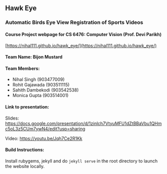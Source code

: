 ## Hawk Eye
### Automatic Birds Eye View Registration of Sports Videos

#### Course Project webpage for CS 6476: Computer Vision (Prof. Devi Parikh)

[https://nihal111.github.io/hawk_eye/](https://nihal111.github.io/hawk_eye/)

#### Team Name: Bijon Mustard
#### Team Members: 
- Nihal Singh (903477009)
- Rohit Gajawada (903511115)
- Sahith Dambekodi (903542538)
- Monica Gupta (903514001)

#### Link to presentation:
 Slides: https://docs.google.com/presentation/d/1zinlch7VtyuMFU1dZtBBaVbu1QHmc5oL3z5CUm7ywN4/edit?usp=sharing

 Video: https://youtu.be/Jqh7Ce2R1Kk



#### Build Instructions:
Install rubygems, jekyll and do `jekyll serve` in the root directory to launch the website locally.